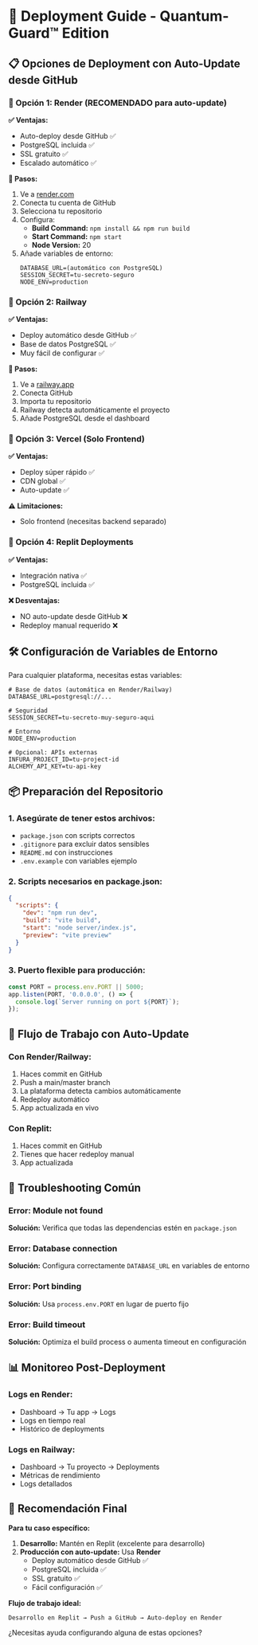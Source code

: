 # 🚀 Deployment Guide - Quantum-Guard™ Edition

## 📋 Opciones de Deployment con Auto-Update desde GitHub

### 🎯 Opción 1: Render (RECOMENDADO para auto-update)

**✅ Ventajas:**
- Auto-deploy desde GitHub ✅
- PostgreSQL incluida ✅
- SSL gratuito ✅
- Escalado automático ✅

**📝 Pasos:**
1. Ve a [render.com](https://render.com)
2. Conecta tu cuenta de GitHub
3. Selecciona tu repositorio
4. Configura:
   - **Build Command:** `npm install && npm run build`
   - **Start Command:** `npm start`
   - **Node Version:** 20
5. Añade variables de entorno:
   ```
   DATABASE_URL=(automático con PostgreSQL)
   SESSION_SECRET=tu-secreto-seguro
   NODE_ENV=production
   ```

### 🎯 Opción 2: Railway

**✅ Ventajas:**
- Deploy automático desde GitHub ✅
- Base de datos PostgreSQL ✅
- Muy fácil de configurar ✅

**📝 Pasos:**
1. Ve a [railway.app](https://railway.app)
2. Conecta GitHub
3. Importa tu repositorio
4. Railway detecta automáticamente el proyecto
5. Añade PostgreSQL desde el dashboard

### 🎯 Opción 3: Vercel (Solo Frontend)

**✅ Ventajas:**
- Deploy súper rápido ✅
- CDN global ✅
- Auto-update ✅

**⚠️ Limitaciones:**
- Solo frontend (necesitas backend separado)

### 🎯 Opción 4: Replit Deployments

**✅ Ventajas:**
- Integración nativa ✅
- PostgreSQL incluida ✅

**❌ Desventajas:**
- NO auto-update desde GitHub ❌
- Redeploy manual requerido ❌

## 🛠️ Configuración de Variables de Entorno

Para cualquier plataforma, necesitas estas variables:

```env
# Base de datos (automática en Render/Railway)
DATABASE_URL=postgresql://...

# Seguridad
SESSION_SECRET=tu-secreto-muy-seguro-aqui

# Entorno
NODE_ENV=production

# Opcional: APIs externas
INFURA_PROJECT_ID=tu-project-id
ALCHEMY_API_KEY=tu-api-key
```

## 📦 Preparación del Repositorio

### 1. Asegúrate de tener estos archivos:
- `package.json` con scripts correctos
- `.gitignore` para excluir datos sensibles
- `README.md` con instrucciones
- `.env.example` con variables ejemplo

### 2. Scripts necesarios en package.json:
```json
{
  "scripts": {
    "dev": "npm run dev",
    "build": "vite build",
    "start": "node server/index.js",
    "preview": "vite preview"
  }
}
```

### 3. Puerto flexible para producción:
```javascript
const PORT = process.env.PORT || 5000;
app.listen(PORT, '0.0.0.0', () => {
  console.log(`Server running on port ${PORT}`);
});
```

## 🔄 Flujo de Trabajo con Auto-Update

### Con Render/Railway:
1. Haces commit en GitHub
2. Push a main/master branch
3. La plataforma detecta cambios automáticamente
4. Redeploy automático
5. App actualizada en vivo

### Con Replit:
1. Haces commit en GitHub
2. Tienes que hacer redeploy manual
3. App actualizada

## 🔧 Troubleshooting Común

### Error: Module not found
**Solución:** Verifica que todas las dependencias estén en `package.json`

### Error: Database connection
**Solución:** Configura correctamente `DATABASE_URL` en variables de entorno

### Error: Port binding
**Solución:** Usa `process.env.PORT` en lugar de puerto fijo

### Error: Build timeout
**Solución:** Optimiza el build process o aumenta timeout en configuración

## 📊 Monitoreo Post-Deployment

### Logs en Render:
- Dashboard → Tu app → Logs
- Logs en tiempo real
- Histórico de deployments

### Logs en Railway:
- Dashboard → Tu proyecto → Deployments
- Métricas de rendimiento
- Logs detallados

## 🎯 Recomendación Final

**Para tu caso específico:**

1. **Desarrollo:** Mantén en Replit (excelente para desarrollo)
2. **Producción con auto-update:** Usa **Render**
   - Deploy automático desde GitHub ✅
   - PostgreSQL incluida ✅
   - SSL gratuito ✅
   - Fácil configuración ✅

**Flujo de trabajo ideal:**
```
Desarrollo en Replit → Push a GitHub → Auto-deploy en Render
```

¿Necesitas ayuda configurando alguna de estas opciones?